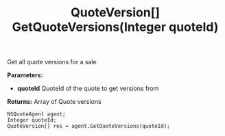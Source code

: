 ﻿---
uid: crmscript_ref_NSQuoteAgent_GetQuoteVersions
title: QuoteVersion[] GetQuoteVersions(Integer quoteId)
intellisense: NSQuoteAgent.GetQuoteVersions
keywords: NSQuoteAgent, GetQuoteVersions
so.topic: reference
---

Get all quote versions for a sale

**Parameters:**
 - **quoteId** QuoteId of the quote to get versions from

**Returns:** Array of Quote versions

```crmscript
NSQuoteAgent agent;
Integer quoteId;
QuoteVersion[] res = agent.GetQuoteVersions(quoteId);
```

